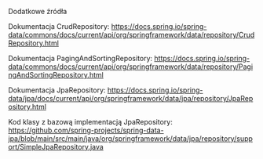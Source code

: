 Dodatkowe źródła

Dokumentacja CrudRepository: https://docs.spring.io/spring-data/commons/docs/current/api/org/springframework/data/repository/CrudRepository.html

Dokumentacja PagingAndSortingRepository: https://docs.spring.io/spring-data/commons/docs/current/api/org/springframework/data/repository/PagingAndSortingRepository.html

Dokumentacja JpaRepository: https://docs.spring.io/spring-data/jpa/docs/current/api/org/springframework/data/jpa/repository/JpaRepository.html

Kod klasy z bazową implementacją JpaRepository: https://github.com/spring-projects/spring-data-jpa/blob/main/src/main/java/org/springframework/data/jpa/repository/support/SimpleJpaRepository.java
